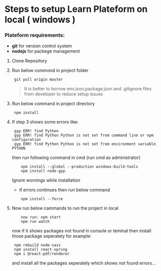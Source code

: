 # Steps to setup Learn Plateform on local ( windows )

### Plateform requirements:

- **git** for version control system
- **nodejs** for packege management


1. Clone Repository

2. Run below commond in project folder

    ```
     git pull origin master
    ```
    > It is better to borrow env.json,package.json and .gitignore files from developer to reduce setup issues

3. Run below command in project directory

    ```
     npm install
    ```

4. If step 3 shows some errors like:
    ```
     gyp ERR! find Python 
     gyp ERR! find Python Python is not set from command line or npm configuration
     gyp ERR! find Python Python is not set from environment variable PYTHON
    ```
    then run following command in cmd (run cmd as administrator)

    ```
        npm install --global --production windows-build-tools
        npm install node-gyp
    ```
        
    Ignore wornings while installation

    - if errors continues then run below command
    

    ``` 
        npm install --force
    ```

5. Now run below cammands to run the project in local

    ```
        now run: npm start
        npm run watch

    ```

    now if it shows packages not found in console or teminal then install those package seperately
    for example:

        
        npm rebuild node-sass
        npm install react-spring
        npm i @react-pdf/renderer
        
    and install all the packages seperately which shows not found errors...

